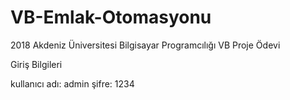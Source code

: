 # VB-Emlak-Otomasyonu
2018 Akdeniz Üniversitesi Bilgisayar Programcılığı VB Proje Ödevi

Giriş Bilgileri

kullanıcı adı: admin
şifre: 1234
